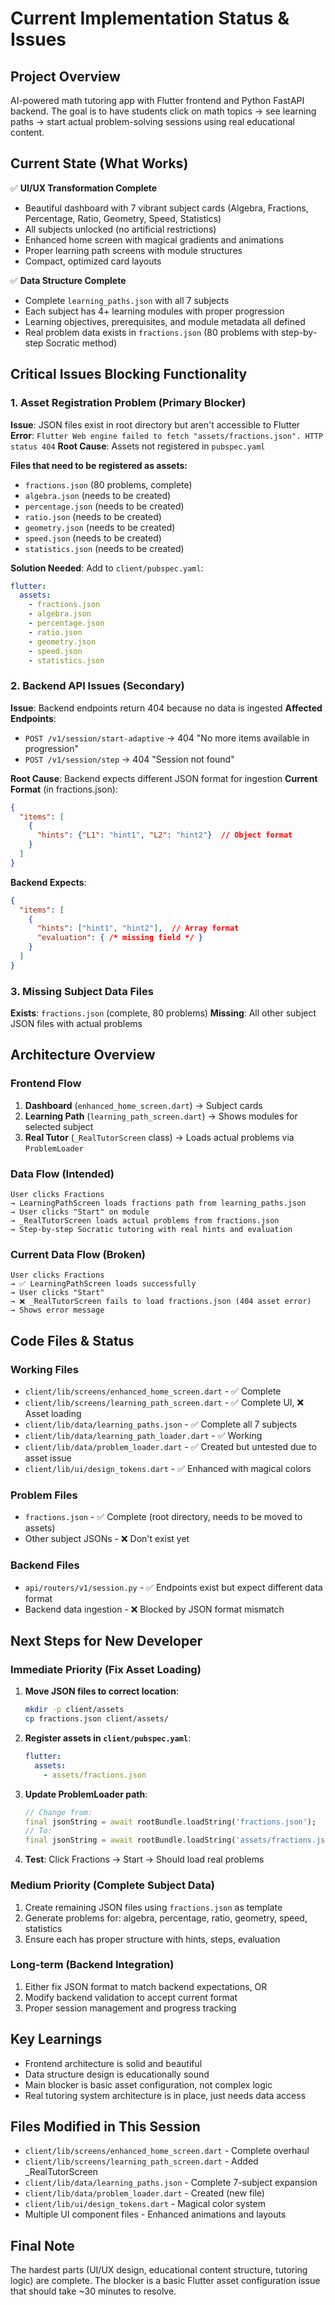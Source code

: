 # Current Implementation Status & Issues

## Project Overview
AI-powered math tutoring app with Flutter frontend and Python FastAPI backend. The goal is to have students click on math topics → see learning paths → start actual problem-solving sessions using real educational content.

## Current State (What Works)
✅ **UI/UX Transformation Complete**
- Beautiful dashboard with 7 vibrant subject cards (Algebra, Fractions, Percentage, Ratio, Geometry, Speed, Statistics)
- All subjects unlocked (no artificial restrictions)
- Enhanced home screen with magical gradients and animations
- Proper learning path screens with module structures
- Compact, optimized card layouts

✅ **Data Structure Complete**
- Complete `learning_paths.json` with all 7 subjects
- Each subject has 4+ learning modules with proper progression
- Learning objectives, prerequisites, and module metadata all defined
- Real problem data exists in `fractions.json` (80 problems with step-by-step Socratic method)

## Critical Issues Blocking Functionality

### 1. **Asset Registration Problem (Primary Blocker)**
**Issue**: JSON files exist in root directory but aren't accessible to Flutter
**Error**: `Flutter Web engine failed to fetch "assets/fractions.json". HTTP status 404`
**Root Cause**: Assets not registered in `pubspec.yaml`

**Files that need to be registered as assets:**
- `fractions.json` (80 problems, complete)
- `algebra.json` (needs to be created)
- `percentage.json` (needs to be created) 
- `ratio.json` (needs to be created)
- `geometry.json` (needs to be created)
- `speed.json` (needs to be created)
- `statistics.json` (needs to be created)

**Solution Needed**: Add to `client/pubspec.yaml`:
```yaml
flutter:
  assets:
    - fractions.json
    - algebra.json
    - percentage.json
    - ratio.json
    - geometry.json
    - speed.json
    - statistics.json
```

### 2. **Backend API Issues (Secondary)**
**Issue**: Backend endpoints return 404 because no data is ingested
**Affected Endpoints**:
- `POST /v1/session/start-adaptive` → 404 "No more items available in progression"
- `POST /v1/session/step` → 404 "Session not found"

**Root Cause**: Backend expects different JSON format for ingestion
**Current Format** (in fractions.json):
```json
{
  "items": [
    {
      "hints": {"L1": "hint1", "L2": "hint2"}  // Object format
    }
  ]
}
```
**Backend Expects**:
```json
{
  "items": [
    {
      "hints": ["hint1", "hint2"],  // Array format
      "evaluation": { /* missing field */ }
    }
  ]
}
```

### 3. **Missing Subject Data Files**
**Exists**: `fractions.json` (complete, 80 problems)
**Missing**: All other subject JSON files with actual problems

## Architecture Overview

### Frontend Flow
1. **Dashboard** (`enhanced_home_screen.dart`) → Subject cards
2. **Learning Path** (`learning_path_screen.dart`) → Shows modules for selected subject
3. **Real Tutor** (`_RealTutorScreen` class) → Loads actual problems via `ProblemLoader`

### Data Flow (Intended)
```
User clicks Fractions 
→ LearningPathScreen loads fractions path from learning_paths.json
→ User clicks "Start" on module
→ _RealTutorScreen loads actual problems from fractions.json
→ Step-by-step Socratic tutoring with real hints and evaluation
```

### Current Data Flow (Broken)
```
User clicks Fractions 
→ ✅ LearningPathScreen loads successfully
→ User clicks "Start" 
→ ❌ _RealTutorScreen fails to load fractions.json (404 asset error)
→ Shows error message
```

## Code Files & Status

### Working Files
- `client/lib/screens/enhanced_home_screen.dart` - ✅ Complete
- `client/lib/screens/learning_path_screen.dart` - ✅ Complete UI, ❌ Asset loading
- `client/lib/data/learning_paths.json` - ✅ Complete all 7 subjects
- `client/lib/data/learning_path_loader.dart` - ✅ Working
- `client/lib/data/problem_loader.dart` - ✅ Created but untested due to asset issue
- `client/lib/ui/design_tokens.dart` - ✅ Enhanced with magical colors

### Problem Files
- `fractions.json` - ✅ Complete (root directory, needs to be moved to assets)
- Other subject JSONs - ❌ Don't exist yet

### Backend Files  
- `api/routers/v1/session.py` - ✅ Endpoints exist but expect different data format
- Backend data ingestion - ❌ Blocked by JSON format mismatch

## Next Steps for New Developer

### Immediate Priority (Fix Asset Loading)
1. **Move JSON files to correct location**:
   ```bash
   mkdir -p client/assets
   cp fractions.json client/assets/
   ```

2. **Register assets in `client/pubspec.yaml`**:
   ```yaml
   flutter:
     assets:
       - assets/fractions.json
   ```

3. **Update ProblemLoader path**:
   ```dart
   // Change from:
   final jsonString = await rootBundle.loadString('fractions.json');
   // To:
   final jsonString = await rootBundle.loadString('assets/fractions.json');
   ```

4. **Test**: Click Fractions → Start → Should load real problems

### Medium Priority (Complete Subject Data)
1. Create remaining JSON files using `fractions.json` as template
2. Generate problems for: algebra, percentage, ratio, geometry, speed, statistics
3. Ensure each has proper structure with hints, steps, evaluation

### Long-term (Backend Integration)
1. Either fix JSON format to match backend expectations, OR
2. Modify backend validation to accept current format
3. Proper session management and progress tracking

## Key Learnings
- Frontend architecture is solid and beautiful
- Data structure design is educationally sound
- Main blocker is basic asset configuration, not complex logic
- Real tutoring system architecture is in place, just needs data access

## Files Modified in This Session
- `client/lib/screens/enhanced_home_screen.dart` - Complete overhaul
- `client/lib/screens/learning_path_screen.dart` - Added _RealTutorScreen
- `client/lib/data/learning_paths.json` - Complete 7-subject expansion  
- `client/lib/data/problem_loader.dart` - Created (new file)
- `client/lib/ui/design_tokens.dart` - Magical color system
- Multiple UI component files - Enhanced animations and layouts

## Final Note
The hardest parts (UI/UX design, educational content structure, tutoring logic) are complete. The blocker is a basic Flutter asset configuration issue that should take ~30 minutes to resolve.